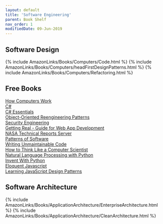 ```yaml
---
layout: default
title: 'Software Engineering'
parent: Book Shelf
nav_order: 1
modifiedDate: 09-Jun-2019
---
```



## Software Design

{% include AmazonLinks/Books/Computers/Code.html %}
{% include AmazonLinks/Books/Computers/headFirstDesignPatterns.html %}
{% include AmazonLinks/Books/Computers/Refactoring.html %}

## Free Books

[How Computers Work](http://www.fastchip.net/howcomputerswork/p1.html)  
[C#](...docs/bookShelf/freeBooks/CSharpBook2019Refresh.pdf)  
[C# Essentials](https://www.techotopia.com/index.php/C_Sharp_Essentials)  
[Object-Oriented Reengineering Patterns](http://scg.unibe.ch/download/oorp/)  
[Security Engineering](https://www.cl.cam.ac.uk/~rja14/book.html)  
[Getting Real - Guide for Web App Development](https://basecamp.com/books/getting-real)  
[NASA Technical Reports Server](https://ntrs.nasa.gov/search.jsp)  
[Patterns of Software](http://www.dreamsongs.com/Files/PatternsOfSoftware.pdf)  
[Writing Unmaintainable Code](https://www.mindprod.com/jgloss/unmain.html)  
[How to Think Like a Computer Scientist](http://openbookproject.net/thinkcs/python/english3e/index.html)  
[Natural Language Processing with Python](http://www.nltk.org/book/)  
[Invent With Python](http://inventwithpython.com/)  
[Eloquent Javascript](http://eloquentjavascript.net/)  
[Learning JavaScript Design Patterns](https://addyosmani.com/resources/essentialjsdesignpatterns/book/)  

## Software Architecture

{% include AmazonLinks/Books/ApplicationArchitecture/EnterpriseArchitecture.html %}
{% include AmazonLinks/Books/ApplicationArchitecture/CleanArchitecture.html %}
